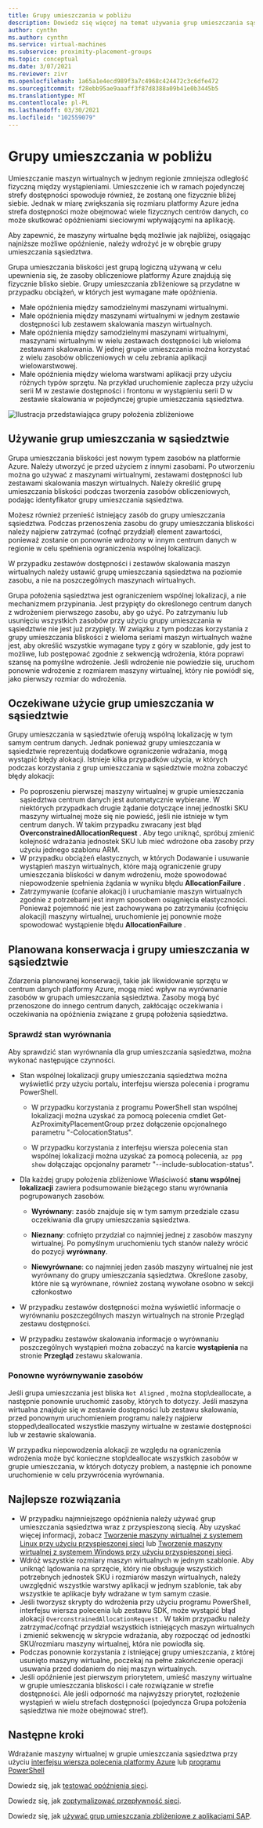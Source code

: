 ```yaml
---
title: Grupy umieszczania w pobliżu
description: Dowiedz się więcej na temat używania grup umieszczania sąsiedztwa na platformie Azure.
author: cynthn
ms.author: cynthn
ms.service: virtual-machines
ms.subservice: proximity-placement-groups
ms.topic: conceptual
ms.date: 3/07/2021
ms.reviewer: zivr
ms.openlocfilehash: 1a65a1e4ecd989f3a7c4968c424472c3c6dfe472
ms.sourcegitcommit: f28ebb95ae9aaaff3f87d8388a09b41e0b3445b5
ms.translationtype: MT
ms.contentlocale: pl-PL
ms.lasthandoff: 03/30/2021
ms.locfileid: "102559079"
---
```

# <a name="proximity-placement-groups"></a>Grupy umieszczania w pobliżu

Umieszczanie maszyn wirtualnych w jednym regionie zmniejsza odległość fizyczną między wystąpieniami. Umieszczenie ich w ramach pojedynczej strefy dostępności spowoduje również, że zostaną one fizycznie bliżej siebie. Jednak w miarę zwiększania się rozmiaru platformy Azure jedna strefa dostępności może obejmować wiele fizycznych centrów danych, co może skutkować opóźnieniami sieciowymi wpływającymi na aplikację. 

Aby zapewnić, że maszyny wirtualne będą możliwie jak najbliżej, osiągając najniższe możliwe opóźnienie, należy wdrożyć je w obrębie grupy umieszczania sąsiedztwa.

Grupa umieszczania bliskości jest grupą logiczną używaną w celu upewnienia się, że zasoby obliczeniowe platformy Azure znajdują się fizycznie blisko siebie. Grupy umieszczania zbliżeniowe są przydatne w przypadku obciążeń, w których jest wymagane małe opóźnienia.


- Małe opóźnienia między samodzielnymi maszynami wirtualnymi.
- Małe opóźnienia między maszynami wirtualnymi w jednym zestawie dostępności lub zestawem skalowania maszyn wirtualnych. 
- Małe opóźnienia między samodzielnymi maszynami wirtualnymi, maszynami wirtualnymi w wielu zestawach dostępności lub wieloma zestawami skalowania. W jednej grupie umieszczania można korzystać z wielu zasobów obliczeniowych w celu zebrania aplikacji wielowarstwowej. 
- Małe opóźnienia między wieloma warstwami aplikacji przy użyciu różnych typów sprzętu. Na przykład uruchomienie zaplecza przy użyciu serii M w zestawie dostępności i frontonu w wystąpieniu serii D w zestawie skalowania w pojedynczej grupie umieszczania sąsiedztwa.


![Ilustracja przedstawiająca grupy położenia zbliżeniowe](./media/virtual-machines-common-ppg/ppg.png)

## <a name="using-proximity-placement-groups"></a>Używanie grup umieszczania w sąsiedztwie 

Grupa umieszczania bliskości jest nowym typem zasobów na platformie Azure. Należy utworzyć je przed użyciem z innymi zasobami. Po utworzeniu można go używać z maszynami wirtualnymi, zestawami dostępności lub zestawami skalowania maszyn wirtualnych. Należy określić grupę umieszczania bliskości podczas tworzenia zasobów obliczeniowych, podając identyfikator grupy umieszczania sąsiedztwa. 

Możesz również przenieść istniejący zasób do grupy umieszczania sąsiedztwa. Podczas przenoszenia zasobu do grupy umieszczania bliskości należy najpierw zatrzymać (cofnąć przydział) element zawartości, ponieważ zostanie on ponownie wdrożony w innym centrum danych w regionie w celu spełnienia ograniczenia wspólnej lokalizacji. 

W przypadku zestawów dostępności i zestawów skalowania maszyn wirtualnych należy ustawić grupę umieszczania sąsiedztwa na poziomie zasobu, a nie na poszczególnych maszynach wirtualnych. 

Grupa położenia sąsiedztwa jest ograniczeniem wspólnej lokalizacji, a nie mechanizmem przypinania. Jest przypięty do określonego centrum danych z wdrożeniem pierwszego zasobu, aby go użyć. Po zatrzymaniu lub usunięciu wszystkich zasobów przy użyciu grupy umieszczania w sąsiedztwie nie jest już przypięty. W związku z tym podczas korzystania z grupy umieszczania bliskości z wieloma seriami maszyn wirtualnych ważne jest, aby określić wszystkie wymagane typy z góry w szablonie, gdy jest to możliwe, lub postępować zgodnie z sekwencją wdrożenia, która poprawi szansę na pomyślne wdrożenie. Jeśli wdrożenie nie powiedzie się, uruchom ponownie wdrożenie z rozmiarem maszyny wirtualnej, który nie powiódł się, jako pierwszy rozmiar do wdrożenia.

## <a name="what-to-expect-when-using-proximity-placement-groups"></a>Oczekiwane użycie grup umieszczania w sąsiedztwie 
Grupy umieszczania w sąsiedztwie oferują wspólną lokalizację w tym samym centrum danych. Jednak ponieważ grupy umieszczania w sąsiedztwie reprezentują dodatkowe ograniczenie wdrażania, mogą wystąpić błędy alokacji. Istnieje kilka przypadków użycia, w których podczas korzystania z grup umieszczania w sąsiedztwie można zobaczyć błędy alokacji:

- Po poproszeniu pierwszej maszyny wirtualnej w grupie umieszczania sąsiedztwa centrum danych jest automatycznie wybierane. W niektórych przypadkach drugie żądanie dotyczące innej jednostki SKU maszyny wirtualnej może się nie powieść, jeśli nie istnieje w tym centrum danych. W takim przypadku zwracany jest błąd **OverconstrainedAllocationRequest** . Aby tego uniknąć, spróbuj zmienić kolejność wdrażania jednostek SKU lub mieć wdrożone oba zasoby przy użyciu jednego szablonu ARM.
-   W przypadku obciążeń elastycznych, w których Dodawanie i usuwanie wystąpień maszyn wirtualnych, które mają ograniczenie grupy umieszczania bliskości w danym wdrożeniu, może spowodować niepowodzenie spełnienia żądania w wyniku błędu **AllocationFailure** . 
- Zatrzymywanie (cofanie alokacji) i uruchamianie maszyn wirtualnych zgodnie z potrzebami jest innym sposobem osiągnięcia elastyczności. Ponieważ pojemność nie jest zachowywana po zatrzymaniu (cofnięciu alokacji) maszyny wirtualnej, uruchomienie jej ponownie może spowodować wystąpienie błędu **AllocationFailure** .

## <a name="planned-maintenance-and-proximity-placement-groups"></a>Planowana konserwacja i grupy umieszczania w sąsiedztwie

Zdarzenia planowanej konserwacji, takie jak likwidowanie sprzętu w centrum danych platformy Azure, mogą mieć wpływ na wyrównanie zasobów w grupach umieszczania sąsiedztwa. Zasoby mogą być przenoszone do innego centrum danych, zakłócając oczekiwania i oczekiwania na opóźnienia związane z grupą położenia sąsiedztwa.

### <a name="check-the-alignment-status"></a>Sprawdź stan wyrównania

Aby sprawdzić stan wyrównania dla grup umieszczania sąsiedztwa, można wykonać następujące czynności.


- Stan wspólnej lokalizacji grupy umieszczania sąsiedztwa można wyświetlić przy użyciu portalu, interfejsu wiersza polecenia i programu PowerShell.

    -   W przypadku korzystania z programu PowerShell stan wspólnej lokalizacji można uzyskać za pomocą polecenia cmdlet Get-AzProximityPlacementGroup przez dołączenie opcjonalnego parametru "-ColocationStatus".

    -   W przypadku korzystania z interfejsu wiersza polecenia stan wspólnej lokalizacji można uzyskać za pomocą polecenia, `az ppg show` dołączając opcjonalny parametr "--include-sublocation-status".

- Dla każdej grupy położenia zbliżeniowe Właściwość **stanu wspólnej lokalizacji** zawiera podsumowanie bieżącego stanu wyrównania pogrupowanych zasobów. 

    - **Wyrównany**: zasób znajduje się w tym samym przedziale czasu oczekiwania dla grupy umieszczania sąsiedztwa.

    - **Nieznany**: cofnięto przydział co najmniej jednej z zasobów maszyny wirtualnej. Po pomyślnym uruchomieniu tych stanów należy wrócić do pozycji **wyrównany**.

    - **Niewyrównane**: co najmniej jeden zasób maszyny wirtualnej nie jest wyrównany do grupy umieszczania sąsiedztwa. Określone zasoby, które nie są wyrównane, również zostaną wywołane osobno w sekcji członkostwo

- W przypadku zestawów dostępności można wyświetlić informacje o wyrównaniu poszczególnych maszyn wirtualnych na stronie Przegląd zestawu dostępności.

- W przypadku zestawów skalowania informacje o wyrównaniu poszczególnych wystąpień można zobaczyć na karcie **wystąpienia** na stronie **Przegląd** zestawu skalowania. 


### <a name="re-align-resources"></a>Ponowne wyrównywanie zasobów 

Jeśli grupa umieszczania jest bliska `Not Aligned` , można stop\deallocate, a następnie ponownie uruchomić zasoby, których to dotyczy. Jeśli maszyna wirtualna znajduje się w zestawie dostępności lub zestawu skalowania, przed ponownym uruchomieniem programu należy najpierw stopped\deallocated wszystkie maszyny wirtualne w zestawie dostępności lub w zestawie skalowania.

W przypadku niepowodzenia alokacji ze względu na ograniczenia wdrożenia może być konieczne stop\deallocate wszystkich zasobów w grupie umieszczania, w których dotyczy problem, a następnie ich ponowne uruchomienie w celu przywrócenia wyrównania.

## <a name="best-practices"></a>Najlepsze rozwiązania 
- W przypadku najmniejszego opóźnienia należy używać grup umieszczania sąsiedztwa wraz z przyspieszoną siecią. Aby uzyskać więcej informacji, zobacz [Tworzenie maszyny wirtualnej z systemem Linux przy użyciu przyspieszonej sieci](../virtual-network/create-vm-accelerated-networking-cli.md) lub [Tworzenie maszyny wirtualnej z systemem Windows przy użyciu przyspieszonej sieci](../virtual-network/create-vm-accelerated-networking-powershell.md).
- Wdróż wszystkie rozmiary maszyn wirtualnych w jednym szablonie. Aby uniknąć lądowania na sprzęcie, który nie obsługuje wszystkich potrzebnych jednostek SKU i rozmiarów maszyn wirtualnych, należy uwzględnić wszystkie warstwy aplikacji w jednym szablonie, tak aby wszystkie te aplikacje były wdrażane w tym samym czasie.
- Jeśli tworzysz skrypty do wdrożenia przy użyciu programu PowerShell, interfejsu wiersza polecenia lub zestawu SDK, może wystąpić błąd alokacji `OverconstrainedAllocationRequest` . W takim przypadku należy zatrzymać/cofnąć przydział wszystkich istniejących maszyn wirtualnych i zmienić sekwencję w skrypcie wdrażania, aby rozpocząć od jednostki SKU/rozmiaru maszyny wirtualnej, która nie powiodła się. 
- Podczas ponownie korzystania z istniejącej grupy umieszczania, z której usunięto maszyny wirtualne, poczekaj na pełne zakończenie operacji usuwania przed dodaniem do niej maszyn wirtualnych.
- Jeśli opóźnienie jest pierwszym priorytetem, umieść maszyny wirtualne w grupie umieszczania bliskości i całe rozwiązanie w strefie dostępności. Ale jeśli odporność ma najwyższy priorytet, rozłożenie wystąpień w wielu strefach dostępności (pojedyncza Grupa położenia sąsiedztwa nie może obejmować stref).

## <a name="next-steps"></a>Następne kroki

Wdrażanie maszyny wirtualnej w grupie umieszczania sąsiedztwa przy użyciu [interfejsu wiersza polecenia platformy Azure](./linux/proximity-placement-groups.md) lub [programu PowerShell](./windows/proximity-placement-groups.md)

Dowiedz się, jak [testować opóźnienia sieci](../virtual-network/virtual-network-test-latency.md).

Dowiedz się, jak [zoptymalizować przepływność sieci](../virtual-network/virtual-network-optimize-network-bandwidth.md).  

Dowiedz się, jak [używać grup umieszczania zbliżeniowe z aplikacjami SAP](./workloads/sap/sap-proximity-placement-scenarios.md).